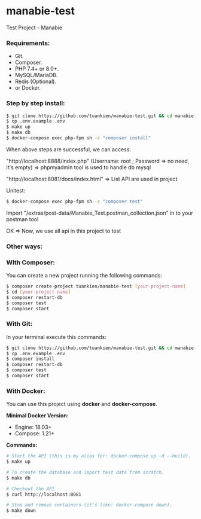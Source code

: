 # manabie-test
Test Project - Manabie 

### Requirements:

- Git.
- Composer.
- PHP 7.4+ or 8.0+.
- MySQL/MariaDB.
- Redis (Optional).
- or Docker.

### Step by step install:
```bash
$ git clone https://github.com/tuankien/manabie-test.git && cd manabie-test
$ cp .env.example .env
$ make up
$ make db
$ docker-compose exec php-fpm sh -c "composer install"
```
When above steps are successful, we can access:

"http://localhost:8888/index.php" (Username: root ; Password => no need, it's empty)   => phpmyadmin tool is used to handle db mysql 

"http://localhost:8081/docs/index.html"  => List API are used in project

Unitest:
```bash
$ docker-compose exec php-fpm sh -c "composer test"
```

Import  "/extras/post-data/Manabie_Test.postman_collection.json"  in to your postman tool

OK => Now, we use all api in this project to test

### Other ways: ###


### With Composer:

You can create a new project running the following commands:

```bash
$ composer create-project tuankien/manabie-test [your-project-name]
$ cd [your-project-name]
$ composer restart-db
$ composer test
$ composer start
```

### With Git:

In your terminal execute this commands:

```bash
$ git clone https://github.com/tuankien/manabie-test.git && cd manabie-test
$ cp .env.example .env
$ composer install
$ composer restart-db
$ composer test
$ composer start
```

### With Docker:

You can use this project using **docker** and **docker-compose**.

**Minimal Docker Version:**

* Engine: 18.03+
* Compose: 1.21+

**Commands:**

```bash
# Start the API (this is my alias for: docker-compose up -d --build).
$ make up

# To create the database and import test data from scratch.
$ make db

# Checkout the API.
$ curl http://localhost:8081

# Stop and remove containers (it's like: docker-compose down).
$ make down
```
